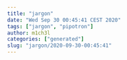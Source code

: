 ```yaml
---
title: "jargon"
date: "Wed Sep 30 00:45:41 CEST 2020"
tags: ["jargon", "pipotron"]
author: m1ch3l
categories: ["generated"]
slug: "jargon/2020-09-30-00:45:41"
---
```



